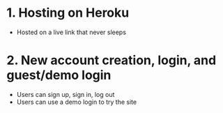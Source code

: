 # 1. Hosting on Heroku
* Hosted on a live link that never sleeps

# 2. New account creation, login, and guest/demo login
* Users can sign up, sign in, log out
* Users can use a demo login to try the site
